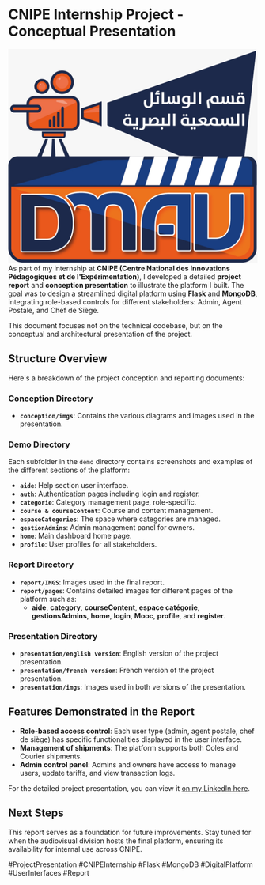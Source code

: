 # CNIPE Internship Project - Conceptual Presentation
![Project Logo](./logo.jpg)
As part of my internship at **CNIPE (Centre National des Innovations Pédagogiques et de l'Expérimentation)**, I developed a detailed **project report** and **conception presentation** to illustrate the platform I built. The goal was to design a streamlined digital platform using **Flask** and **MongoDB**, integrating role-based controls for different stakeholders: Admin, Agent Postale, and Chef de Siège.

This document focuses not on the technical codebase, but on the conceptual and architectural presentation of the project.

## Structure Overview

Here's a breakdown of the project conception and reporting documents:

### Conception Directory
- **`conception/imgs`**: Contains the various diagrams and images used in the presentation.

### Demo Directory
Each subfolder in the `demo` directory contains screenshots and examples of the different sections of the platform:
- **`aide`**: Help section user interface.
- **`auth`**: Authentication pages including login and register.
- **`categorie`**: Category management page, role-specific.
- **`course & courseContent`**: Course and content management.
- **`espaceCategories`**: The space where categories are managed.
- **`gestionAdmins`**: Admin management panel for owners.
- **`home`**: Main dashboard home page.
- **`profile`**: User profiles for all stakeholders.

### Report Directory
- **`report/IMGS`**: Images used in the final report.
- **`report/pages`**: Contains detailed images for different pages of the platform such as:
  - **aide**, **category**, **courseContent**, **espace catégorie**, **gestionsAdmins**, **home**, **login**, **Mooc**, **profile**, and **register**.

### Presentation Directory
- **`presentation/english version`**: English version of the project presentation.
- **`presentation/french version`**: French version of the project presentation.
- **`presentation/imgs`**: Images used in both versions of the presentation.

## Features Demonstrated in the Report
- **Role-based access control**: Each user type (admin, agent postale, chef de siège) has specific functionalities displayed in the user interface.
- **Management of shipments**: The platform supports both Coles and Courier shipments.
- **Admin control panel**: Admins and owners have access to manage users, update tariffs, and view transaction logs.

For the detailed project presentation, you can view it [on my LinkedIn here](https://www.linkedin.com/your-link-to-post).

## Next Steps
This report serves as a foundation for future improvements. Stay tuned for when the audiovisual division hosts the final platform, ensuring its availability for internal use across CNIPE.

#ProjectPresentation #CNIPEInternship #Flask #MongoDB #DigitalPlatform #UserInterfaces #Report
